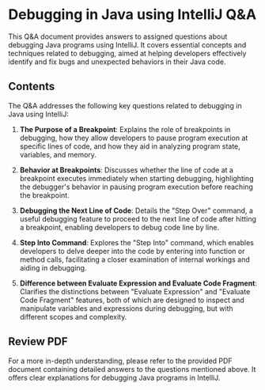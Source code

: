 # Debugging in Java using IntelliJ Q&A

This Q&A document provides answers to assigned questions about debugging Java programs using IntelliJ. It covers essential concepts and techniques related to debugging, aimed at helping developers effectively identify and fix bugs and unexpected behaviors in their Java code.

## Contents

The Q&A addresses the following key questions related to debugging in Java using IntelliJ:

1. **The Purpose of a Breakpoint**: Explains the role of breakpoints in debugging, how they allow developers to pause program execution at specific lines of code, and how they aid in analyzing program state, variables, and memory.

2. **Behavior at Breakpoints**: Discusses whether the line of code at a breakpoint executes immediately when starting debugging, highlighting the debugger's behavior in pausing program execution before reaching the breakpoint.

3. **Debugging the Next Line of Code**: Details the "Step Over" command, a useful debugging feature to proceed to the next line of code after hitting a breakpoint, enabling developers to debug code line by line.

4. **Step Into Command**: Explores the "Step Into" command, which enables developers to delve deeper into the code by entering into function or method calls, facilitating a closer examination of internal workings and aiding in debugging.

5. **Difference between Evaluate Expression and Evaluate Code Fragment**: Clarifies the distinctions between "Evaluate Expression" and "Evaluate Code Fragment" features, both of which are designed to inspect and manipulate variables and expressions during debugging, but with different scopes and complexity.

## Review PDF

For a more in-depth understanding, please refer to the provided PDF document containing detailed answers to the questions mentioned above. It offers clear explanations for debugging Java programs in IntelliJ.




